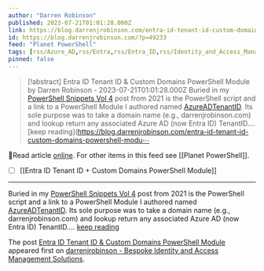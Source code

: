 ```yaml
---
author: "Darren Robinson"
published: 2023-07-21T01:01:28.000Z
link: https://blog.darrenjrobinson.com/entra-id-tenant-id-custom-domains-powershell-module/
id: https://blog.darrenjrobinson.com/?p=49233
feed: "Planet PowerShell"
tags: [rss/Azure_AD,rss/Entra,rss/Entra_ID,rss/Identity_and_Access_Management,rss/PowerShell,rss/AzureAD]
pinned: false
---
```

> [!abstract] Entra ID Tenant ID & Custom Domains PowerShell Module by Darren Robinson - 2023-07-21T01:01:28.000Z
> Buried in my [PowerShell Snippets Vol 4](https://blog.darrenjrobinson.com/powershell-snippets-vol-4/) post from 2021 is the PowerShell script and a link to a PowerShell Module I authored named [AzureADTenantID](https://github.com/darrenjrobinson/AzureADTenantID). Its sole purpose was to take a domain name (e.g., darrenjrobinson.com) and lookup return any associated Azure AD (now Entra ID) TenantID.… [keep reading](https://blog.darrenjrobinson.com/entra-id-tenant-id-custom-domains-powershell-modu⋯

🔗Read article [online](https://blog.darrenjrobinson.com/entra-id-tenant-id-custom-domains-powershell-module/). For other items in this feed see [[Planet PowerShell]].

- [ ] [[Entra ID Tenant ID + Custom Domains PowerShell Module]]
- - -
Buried in my [PowerShell Snippets Vol 4](https://blog.darrenjrobinson.com/powershell-snippets-vol-4/) post from 2021 is the PowerShell script and a link to a PowerShell Module I authored named [AzureADTenantID](https://github.com/darrenjrobinson/AzureADTenantID). Its sole purpose was to take a domain name (e.g., darrenjrobinson.com) and lookup return any associated Azure AD (now Entra ID) TenantID.… [keep reading](https://blog.darrenjrobinson.com/entra-id-tenant-id-custom-domains-powershell-module/)

The post [Entra ID Tenant ID & Custom Domains PowerShell Module](https://blog.darrenjrobinson.com/entra-id-tenant-id-custom-domains-powershell-module/) appeared first on [darrenjrobinson - Bespoke Identity and Access Management Solutions](https://blog.darrenjrobinson.com).
